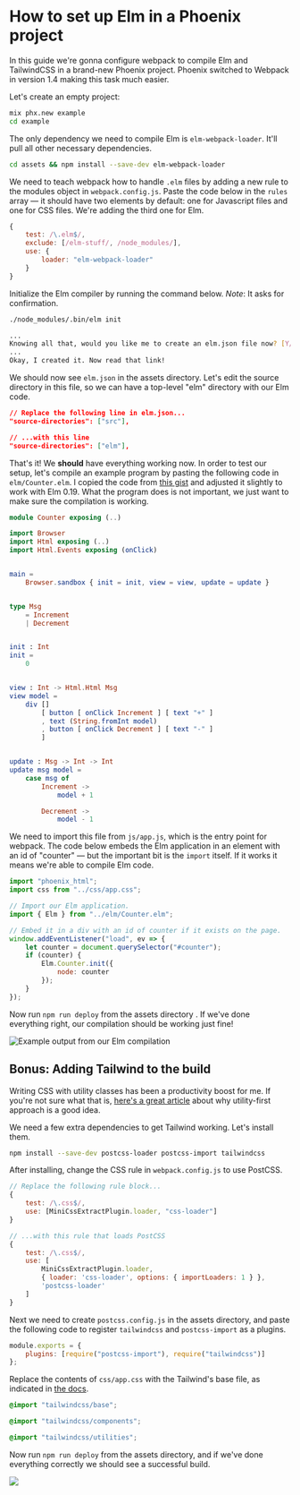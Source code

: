 # How to set up Elm in a Phoenix project

In this guide we're gonna configure webpack to compile Elm and TailwindCSS in a brand-new Phoenix project. Phoenix switched to Webpack in version 1.4 making this task much easier.

Let's create an empty project:

```bash
mix phx.new example
cd example
```

The only dependency we need to compile Elm is `elm-webpack-loader`. It'll pull all other necessary dependencies.

```bash
cd assets && npm install --save-dev elm-webpack-loader
```

We need to teach webpack how to handle `.elm` files by adding a new rule to the modules
object in `webpack.config.js`. Paste the code below in the `rules` array — it should have two elements by default: one
for Javascript files and one for CSS files. We're adding the third one for Elm.

```javascript
{
    test: /\.elm$/,
    exclude: [/elm-stuff/, /node_modules/],
    use: {
        loader: "elm-webpack-loader"
    }
}
```

Initialize the Elm compiler by running the command below. _Note_: It asks for confirmation.

```bash
./node_modules/.bin/elm init

...
Knowing all that, would you like me to create an elm.json file now? [Y/n]: Y
...
Okay, I created it. Now read that link!
```

We should now see `elm.json` in the assets directory. Let's edit the source directory in this file, so we can have a top-level "elm" directory with our Elm code.

```json
// Replace the following line in elm.json...
"source-directories": ["src"],

// ...with this line
"source-directories": ["elm"],
```

That's it! We **should** have everything working now. In order to test our setup, let's compile an example program by pasting the following code in `elm/Counter.elm`. I copied the code from [this gist](https://gist.github.com/CliffordAnderson/972907dc8c98b954290723bc68de5fd6) and adjusted it slightly to work with Elm 0.19. What the program does is not important, we just want to make sure the compilation is working.

```elm
module Counter exposing (..)

import Browser
import Html exposing (..)
import Html.Events exposing (onClick)


main =
    Browser.sandbox { init = init, view = view, update = update }


type Msg
    = Increment
    | Decrement


init : Int
init =
    0


view : Int -> Html.Html Msg
view model =
    div []
        [ button [ onClick Increment ] [ text "+" ]
        , text (String.fromInt model)
        , button [ onClick Decrement ] [ text "-" ]
        ]


update : Msg -> Int -> Int
update msg model =
    case msg of
        Increment ->
            model + 1

        Decrement ->
            model - 1
```

We need to import this file from `js/app.js`, which is the entry point for webpack. The code below embeds the Elm application in an element with an id of "counter" — but the important bit is the `import` itself. If it works it means we're able to compile Elm code.

```js
import "phoenix_html";
import css from "../css/app.css";

// Import our Elm application.
import { Elm } from "../elm/Counter.elm";

// Embed it in a div with an id of counter if it exists on the page.
window.addEventListener("load", ev => {
    let counter = document.querySelector("#counter");
    if (counter) {
        Elm.Counter.init({
            node: counter
        });
    }
});
```

Now run `npm run deploy` from the assets directory . If we've done everything right,
our compilation should be working just fine!

![Example output from our Elm compilation](/images/examples/elm-first-compilation.png)

## Bonus: Adding Tailwind to the build

Writing CSS with utility classes has been a productivity boost for me. If you're
not sure what that is, [here's a great article](https://tailwindcss.com/docs/utility-first)
about why utility-first approach is a good idea.

We need a few extra dependencies to get Tailwind working. Let's install them.

```bash
npm install --save-dev postcss-loader postcss-import tailwindcss
```

After installing, change the CSS rule in `webpack.config.js` to use PostCSS.

```js
// Replace the following rule block...
{
    test: /\.css$/,
    use: [MiniCssExtractPlugin.loader, "css-loader"]
}

// ...with this rule that loads PostCSS
{
    test: /\.css$/,
    use: [
        MiniCssExtractPlugin.loader,
        { loader: 'css-loader', options: { importLoaders: 1 } },
        'postcss-loader'
    ]
}
```

Next we need to create `postcss.config.js` in the assets directory, and paste the following code to register `tailwindcss` and `postcss-import` as a plugins.

```js
module.exports = {
    plugins: [require("postcss-import"), require("tailwindcss")]
};
```

Replace the contents of `css/app.css` with the
Tailwind's base file, as indicated in [the docs](https://tailwindcss.com/docs/installation#2-add-tailwind-to-your-css).

```css
@import "tailwindcss/base";

@import "tailwindcss/components";

@import "tailwindcss/utilities";
```

Now run `npm run deploy` from the assets directory, and if we've done everything correctly we should
see a successful build.

![](/images/examples/tailwind-first-build.png)
